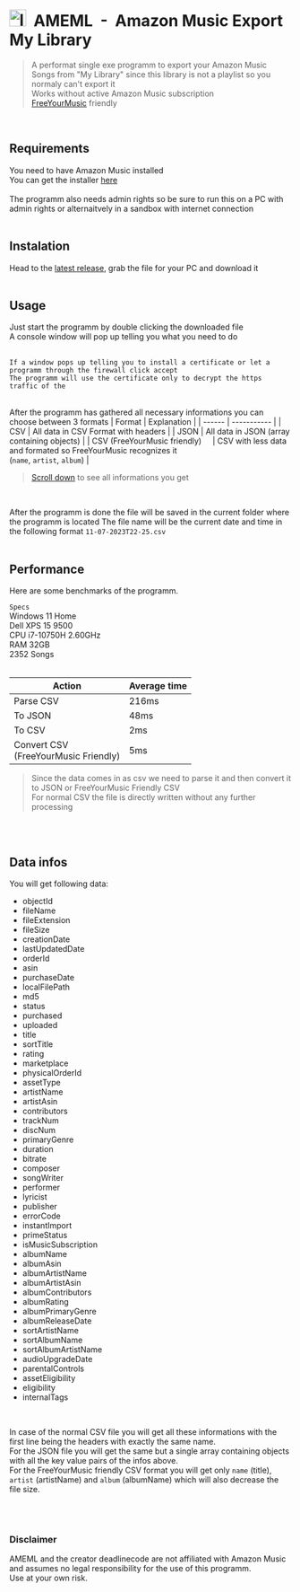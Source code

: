 # <img  src="icon.ico"  alt="logo"  height="30"  />&nbsp;&nbsp;AMEML&nbsp;&nbsp;-&nbsp;&nbsp;Amazon Music Export My Library

> A performat single exe programm to export your Amazon Music Songs from "My Library" since this library is not a playlist so you normaly can't export it<br />
> Works without active Amazon Music subscription<br />
> [FreeYourMusic](https://freeyourmusic.com) friendly
<br />

## Requirements
You need to have Amazon Music installed
<br />
You can get the installer [here](www.amazon.de/Amazon-Music-für-PC-Download/dp/B00CTTEKJW)
<br />
<br />
The programm also needs admin rights so be sure to run this on a PC with admin rights or alternaitvely in a sandbox with internet connection
<br />
<br />

## Instalation

Head to the [latest release](https://github.com/deadlinecode/AMEML/releases/latest), grab the file for your PC and download it
<br />
<br />

## Usage

Just start the programm by double clicking the downloaded file
<br />
A console window will pop up telling you what you need to do
<br />
<br />

`If a window pops up telling you to install a certificate or let a programm through the firewall click accept`<br />
`The programm will use the certificate only to decrypt the https traffic of the `
<br />
<br />

After the programm has gathered all necessary informations you can choose between 3 formats
| Format | Explanation |
| ------ | ----------- |
| CSV    | All data in CSV Format with headers |
| JSON   | All data in JSON (array containing objects) |
| CSV (FreeYourMusic friendly)&nbsp;&nbsp;&nbsp;&nbsp; | CSV with less data and formated so FreeYourMusic recognizes it&nbsp;&nbsp;&nbsp;&nbsp;<br />(`name`, `artist`, `album`) |
> [Scroll down](#data-infos) to see all informations you get
<br />

After the programm is done the file will be saved in the current folder where the programm is located
The file name will be the current date and time in the following format `11-07-2023T22-25.csv`
<br />
<br />

## Performance
Here are some benchmarks of the programm.
<br />

`Specs`<br />
Windows 11 Home<br />
Dell XPS 15 9500<br />
CPU i7-10750H 2.60GHz<br />
RAM 32GB<br />
2352 Songs<br />
<br />

| Action                                    | Average time |
| ----------------------------------------- | ------------ |
| Parse CSV                                 | 216ms        |
| To JSON                                   | 48ms         |
| To CSV                                    | 2ms          |
| Convert CSV<br />(FreeYourMusic Friendly) | 5ms          |
> Since the data comes in as csv we need to parse it and then convert it to JSON or FreeYourMusic Friendly CSV<br />
> For normal CSV the file is directly written without any further processing
<br />
<br />

## Data infos
You will get following data:
- objectId
- fileName
- fileExtension
- fileSize
- creationDate
- lastUpdatedDate
- orderId
- asin
- purchaseDate
- localFilePath
- md5
- status
- purchased
- uploaded
- title
- sortTitle
- rating
- marketplace
- physicalOrderId
- assetType
- artistName
- artistAsin
- contributors
- trackNum
- discNum
- primaryGenre
- duration
- bitrate
- composer
- songWriter
- performer
- lyricist
- publisher
- errorCode
- instantImport
- primeStatus
- isMusicSubscription
- albumName
- albumAsin
- albumArtistName
- albumArtistAsin
- albumContributors
- albumRating
- albumPrimaryGenre
- albumReleaseDate
- sortArtistName
- sortAlbumName
- sortAlbumArtistName
- audioUpgradeDate
- parentalControls
- assetEligibility
- eligibility
- internalTags
<br />

In case of the normal CSV file you will get all these informations with the first line being the headers with exactly the same name.<br />
For the JSON file you will get the same but a single array containing objects with all the key value pairs of the infos above.<br />
For the FreeYourMusic friendly CSV format you will get only `name` (title), `artist` (artistName) and `album` (albumName) which will also decrease the file size.

<br />
<br />

### Disclaimer
AMEML and the creator deadlinecode are not affiliated with Amazon Music and assumes no legal responsibility for the use of this programm.
<br />
Use at your own risk.
